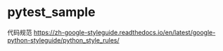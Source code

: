 # pytest_sample
代码规范
https://zh-google-styleguide.readthedocs.io/en/latest/google-python-styleguide/python_style_rules/
